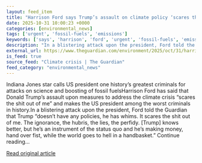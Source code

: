 ```yaml
---
layout: feed_item
title: "Harrison Ford says Trump’s assault on climate policy ‘scares the shit out of me’"
date: 2025-10-31 10:00:23 +0000
categories: [environmental_news]
tags: ['urgent', 'fossil-fuels', 'emissions']
keywords: ['says', 'harrison', 'ford', 'urgent', 'fossil-fuels', 'emissions']
description: "In a blistering attack upon the president, Ford told the Guardian that Trump “doesn’t have any policies, he has whims"
external_url: https://www.theguardian.com/environment/2025/oct/31/harrison-ford-donald-trump-climate-crisis
is_feed: true
source_feed: "Climate crisis | The Guardian"
feed_category: "environmental_news"
---
```


Indiana Jones star calls US president one history’s greatest criminals for attacks on science and boosting of fossil fuelsHarrison Ford has said that Donald Trump’s assault upon measures to address the climate crisis “scares the shit out of me” and makes the US president among the worst criminals in history.In a blistering attack upon the president, Ford told the Guardian that Trump “doesn’t have any policies, he has whims. It scares the shit out of me. The ignorance, the hubris, the lies, the perfidy. [Trump] knows better, but he’s an instrument of the status quo and he’s making money, hand over fist, while the world goes to hell in a handbasket.” Continue reading...

[Read original article](https://www.theguardian.com/environment/2025/oct/31/harrison-ford-donald-trump-climate-crisis)

